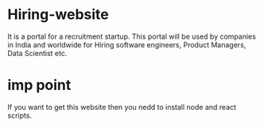 # Hiring-website
It is a portal  for a recruitment startup. This portal will be used by companies in India and worldwide for Hiring software engineers, Product Managers, Data Scientist etc.
# imp point
If you want to get this website then you nedd to install node and react scripts.

